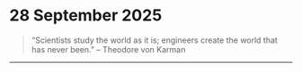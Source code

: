 # 28 September 2025

> “Scientists study the world as it is; engineers create the world that has never been.” – Theodore von Karman

---

